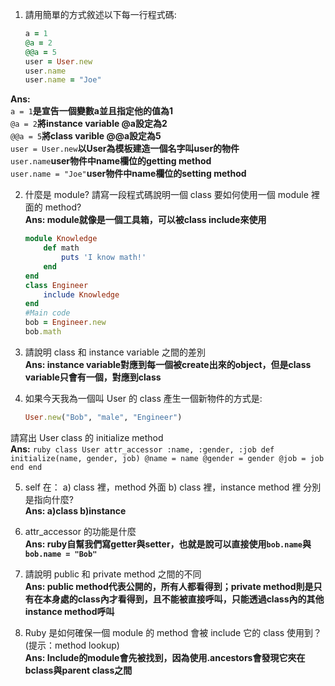 1. 請用簡單的方式敘述以下每一行程式碼:
	```ruby
	a = 1
	@a = 2
	@@a = 5
	user = User.new
	user.name
	user.name = "Joe"
	```
**Ans:**  
	`a = 1`**是宣告一個變數a並且指定他的值為1**  
	`@a = 2`**將instance variable @a設定為2**  
	`@@a = 5`**將class varible @@a設定為5**  
	`user = User.new`**以User為模板建造一個名字叫user的物件**  
	`user.name`**user物件中name欄位的getting method**  
	`user.name = "Joe"`**user物件中name欄位的setting method**
	
2. 什麼是 module? 請寫一段程式碼說明一個 class 要如何使用一個 module 裡面的 method?  
**Ans: module就像是一個工具箱，可以被class include來使用**
	```ruby
	module Knowledge
		def math
			puts 'I know math!'
		end
	end
	class Engineer
		include Knowledge
	end
	#Main code
	bob = Engineer.new
	bob.math
	```
	
3. 請說明 class 和 instance variable 之間的差別  
**Ans: instance variable對應到每一個被create出來的object，但是class variable只會有一個，對應到class**

4. 如果今天我為一個叫 User 的 class 產生一個新物件的方式是:
	```ruby
	User.new("Bob", "male", "Engineer")
	```
請寫出 User class 的 initialize method  
**Ans:**
	```ruby
	class User
		attr_accessor :name, :gender, :job
		def initialize(name, gender, job)
			@name = name
			@gender = gender
			@job = job
		end
	end
	```
	
5. self 在： a) class 裡，method 外面 b) class 裡，instance method 裡 分別是指向什麼?  
**Ans: a)class b)instance**

6. attr_accessor 的功能是什麼  
**Ans: ruby自幫我們寫getter與setter，也就是說可以直接使用`bob.name`與`bob.name = "Bob"`**

7. 請說明 public 和 private method 之間的不同  
**Ans: public method代表公開的，所有人都看得到；private method則是只有在本身處的class內才看得到，且不能被直接呼叫，只能透過class內的其他instance method呼叫**

8. Ruby 是如何確保一個 module 的 method 會被 include 它的 class 使用到？ (提示：method lookup)  
**Ans: Include的module會先被找到，因為使用.ancestors會發現它夾在bclass與parent class之間**